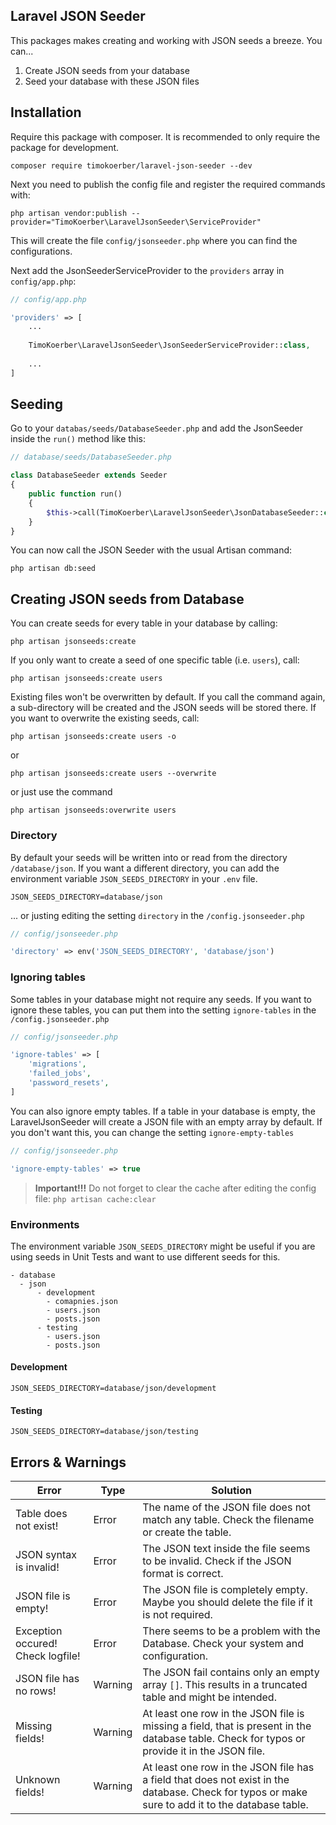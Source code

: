## Laravel JSON Seeder

This packages makes creating and working with JSON seeds a breeze. You can...
1. Create JSON seeds from your database
2. Seed your database with these JSON files

## Installation

Require this package with composer. It is recommended to only require the package for development.

```shell
composer require timokoerber/laravel-json-seeder --dev
```

Next you need to publish the config file and register the required commands with:   

```shell
php artisan vendor:publish --provider="TimoKoerber\LaravelJsonSeeder\ServiceProvider"
```

This will create the file `config/jsonseeder.php` where you can find the configurations.

Next add the JsonSeederServiceProvider to the `providers` array in `config/app.php`:   

```php
// config/app.php

'providers' => [
    ...
    
    TimoKoerber\LaravelJsonSeeder\JsonSeederServiceProvider::class,
    
    ...
]
```

## Seeding

Go to your `databas/seeds/DatabaseSeeder.php` and add the JsonSeeder inside the `run()` method like this:
```php
// database/seeds/DatabaseSeeder.php

class DatabaseSeeder extends Seeder
{
    public function run()
    {
        $this->call(TimoKoerber\LaravelJsonSeeder\JsonDatabaseSeeder::class);
    }
}
```

You can now call the JSON Seeder with the usual Artisan command:

```shell
php artisan db:seed
```

## Creating JSON seeds from Database
You can create seeds for every table in your database by calling:

```shell
php artisan jsonseeds:create
```

If you only want to create a seed of one specific table (i.e. `users`), call: 

```shell
php artisan jsonseeds:create users
```

Existing files won't be overwritten by default. If you call the command again, a sub-directory will be created and the JSON seeds will be stored there. 
If you want to overwrite the existing seeds, call: 

```shell
php artisan jsonseeds:create users -o
```

or

```shell
php artisan jsonseeds:create users --overwrite
```

or just use the command

```shell
php artisan jsonseeds:overwrite users
```

### Directory

By default your seeds will be written into or read from the directory `/database/json`. If you want a different directory, you can add the environment variable 
`JSON_SEEDS_DIRECTORY` in your `.env` file.

```
JSON_SEEDS_DIRECTORY=database/json
```

... or justing editing the setting `directory` in the `/config.jsonseeder.php`

```php
// config/jsonseeder.php

'directory' => env('JSON_SEEDS_DIRECTORY', 'database/json')
```


### Ignoring tables

Some tables in your database might not require any seeds. 
If you want to ignore these tables, you can put them into the setting `ignore-tables` in the `/config.jsonseeder.php`

```php
// config/jsonseeder.php

'ignore-tables' => [
    'migrations',
    'failed_jobs',
    'password_resets',
]
```

You can also ignore empty tables. If a table in your database is empty, the LaravelJsonSeeder will create a JSON file with an empty array by default.
If you don't want this, you can change the setting `ignore-empty-tables` 

```php
// config/jsonseeder.php

'ignore-empty-tables' => true
```

> **Important!!!** Do not forget to clear the cache after editing the config file: `php artisan cache:clear`

### Environments

The environment variable `JSON_SEEDS_DIRECTORY` might be useful if you are using seeds in Unit Tests and want to use different seeds for this. 

```
- database
  - json
      - development
        - comapnies.json
        - users.json 
        - posts.json
      - testing
        - users.json
        - posts.json
```
#### Development
```
JSON_SEEDS_DIRECTORY=database/json/development
```
#### Testing
```
JSON_SEEDS_DIRECTORY=database/json/testing
```

## Errors & Warnings

| Error | Type | Solution |
| ------| -----| -------- |
| Table does not exist! | Error | The name of the JSON file does not match any table. Check the filename or create the table. |
| JSON syntax is invalid! | Error | The JSON text inside the file seems to be invalid. Check if the JSON format is correct.|
| JSON file is empty! | Error | The JSON file is completely empty. Maybe you should delete the file if it is not required.|
| Exception occured! Check logfile! | Error | There seems to be a problem with the Database. Check your system and configuration. |
| JSON file has no rows! | Warning | The JSON fail contains only an empty array `[]`. This results in a truncated table and might be intended. |
| Missing fields! | Warning | At least one row in the JSON file is missing a field, that is present in the database table. Check for typos or provide it in the JSON file. |
| Unknown fields! | Warning | At least one row in the JSON file has a field that does not exist in the database. Check for typos or make sure to add it to the database table. |
